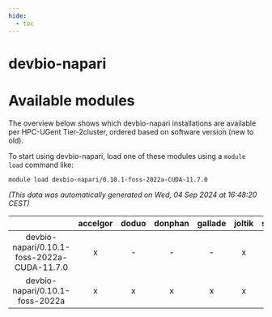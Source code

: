```yaml
---
hide:
  - toc
---
```


devbio-napari
=============

# Available modules


The overview below shows which devbio-napari installations are available per HPC-UGent Tier-2cluster, ordered based on software version (new to old).

To start using devbio-napari, load one of these modules using a `module load` command like:

```shell
module load devbio-napari/0.10.1-foss-2022a-CUDA-11.7.0
```

*(This data was automatically generated on Wed, 04 Sep 2024 at 16:48:20 CEST)*  

| |accelgor|doduo|donphan|gallade|joltik|shinx|skitty|
| :---: | :---: | :---: | :---: | :---: | :---: | :---: | :---: |
|devbio-napari/0.10.1-foss-2022a-CUDA-11.7.0|x|-|-|-|x|-|-|
|devbio-napari/0.10.1-foss-2022a|x|x|x|x|x|-|x|
